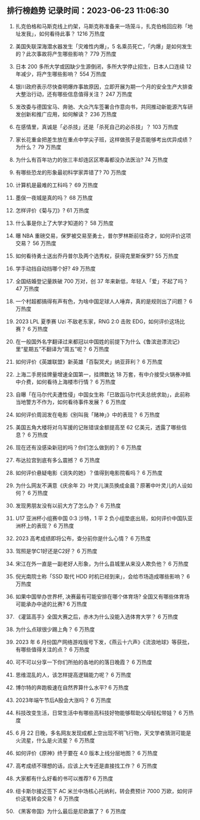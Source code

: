 
## 排行榜趋势 记录时间：2023-06-23 11:06:30
  
  1. 扎克伯格和马斯克线上约架，马斯克称准备来一场笼斗，扎克伯格回应称「地址发我」，如何看待此事？ 1216 万热度
    
  2. 美国失联深海潜水器发生「灾难性内爆」，5 名乘员死亡，「内爆」是如何发生的？此次事故将产生哪些影响？ 779 万热度
    
  3. 日本 200 多所大学或因缺少生源倒闭，多所大学停止招生，日本人口连续 12 年减少，将产生哪些影响？ 554 万热度
    
  4. 银川政府表示尽快查明爆炸事故原因，立即开展为期一个月的安全生产大排查大整治行动，还有哪些信息值得关注？ 247 万热度
    
  5. 发改委与德国宝马、奔驰、大众汽车签署合作意向书，共同推动新能源汽车研发创新和推广应用，如何解读？ 236 万热度
    
  6. 在感情里，真诚是「必杀技」还是「杀死自己的必杀技」？ 103 万热度
    
  7. 家长花重金把差生放在重点中学尖子班，这样做孩子是否能够考出优异成绩？为什么？ 79 万热度
    
  8. 为什么有百年功力的张三丰却连区区寒毒都没办法医治? 74 万热度
    
  9. 有哪些恐龙的形象最初科学家弄错了? 70 万热度
    
  10. 计算机是最难的工科吗？ 69 万热度
    
  11. 墨俣一夜城是真的吗？ 68 万热度
    
  12. 怎样评价《菊与刀》? 61 万热度
    
  13. 什么事是你上了大学才知道的？ 58 万热度
    
  14. 曝 NBA 重磅交易，保罗被交易至勇士，普尔罗林斯前往奇才，如何评价这项交易？ 56 万热度
    
  15. 如何看待勇士送出乔丹普尔及两个选秀权，获得克里斯保罗? 55 万热度
    
  16. 学手动挡自动挡哪个好? 49 万热度
    
  17. 全国结婚登记量跌破 700 万对，创 37 年来新低，年轻人「爱」不起了吗？ 47 万热度
    
  18. 一个村超都搞得有声有色，为啥中国足球人人唾弃，真的是规则出了问题？ 6 万热度
    
  19. 2023 LPL 夏季赛 Uzi 不敌老东家，RNG 2:0 击败 EDG，如何评价这场比赛？ 6 万热度
    
  20. 在一般国外名字翻译过来都冠以中国姓的前提下为什么《鲁滨逊漂流记》里“星期五”不翻译为“周五”呢？ 6 万热度
    
  21. 如何评价《英雄联盟》新英雄「百裂冥犬」纳亚菲利？ 6 万热度
    
  22. 上海二手房挂牌量增速全国第一，挂牌数达 18 万套，有中介接受火锅券冲抵中介费，如何看待上海楼市行情？ 6 万热度
    
  23. 自曝「在马尔代夫遭性侵」中国女生称「已致函马尔代夫总统求助」，此前称当地警方不作为，如何看待事件发展？ 6 万热度
    
  24. 如何评价周润发在电影《别叫我「赌神」》中的表现？ 6 万热度
    
  25. 美国五角大楼将对乌军援的记账错误金额提高至 62 亿美元，透露了哪些信息？ 6 万热度
    
  26. 现在还有没感染新冠的吗？你们怎么做到的？ 6 万热度
    
  27. 布达拉宫到底有多么震撼？ 6 万热度
    
  28. 如何评价悬疑电影《消失的她》？值得到电影院看吗？ 6 万热度
    
  29. 为什么网友不满意《庆余年 2》叶灵儿演员换成金晨？原著中叶灵儿的人设如何？ 6 万热度
    
  30. 发现男朋友没有以前大方了怎么办？ 6 万热度
    
  31. U17 亚洲杯小组赛中国 0:3 沙特，1 平 2 负小组垫底出局，如何评价中国队亚洲杯上的表现？ 6 万热度
    
  32. 2023 高考成绩即将公布，查分前你是什么心情？ 6 万热度
    
  33. 驾照是学C1好还是C2好？ 6 万热度
    
  34. 宋江在外一直是一副老好人形象，为什么县城里从来没人欺负他？ 6 万热度
    
  35. 倪光南院士称「SSD 取代 HDD 时机已经到来」，会给市场造成哪些影响？ 6 万热度
    
  36. 如果中国举办世界杯, 决赛最有可能安排在哪个体育场? 全国又有哪些体育场可能承办中途的比赛? 6 万热度
    
  37. 《灌篮高手》全国大赛之后，赤木为什么没能入选体育大学？ 6 万热度
    
  38. 为什么点球很少踢上角？ 6 万热度
    
  39. 2023 年 6 月份国产网络游戏版号下发，《燕云十六声》《流浪地球》等获批，有哪些值得关注的点？ 6 万热度
    
  40. 可不可以分享一下你们所拍的各地的的落日晚霞？ 6 万热度
    
  41. 思维混乱的人，该怎样提高逻辑能力呢？ 6 万热度
    
  42. 博尔特的奔跑极速在自然界算什么水平? 6 万热度
    
  43. 2023年端午节后A股会大涨吗？ 6 万热度
    
  44. 科技改变生活，日常生活中有哪些高科技好物能够帮助父母轻松带娃？ 6 万热度
    
  45. 6 月 22 日晚，多名网友发现成都上空出现不明飞行物，天文学者猜测可能是火流星，什么是火流星？ 6 万热度
    
  46. 如何评价《原神》终于要在 4.0 版本上线分层地图？ 6 万热度
    
  47. 高考成绩不理想的话，应该上大专还是直接找工作？ 6 万热度
    
  48. 大家都有什么好看的书可以推荐? 6 万热度
    
  49. 纽卡斯尔接近签下 AC 米兰中场核心托纳利，转会费预计 7000 万欧，如何评价这笔转会交易？ 6 万热度
    
  50. 《黑客帝国》为什么最后是尼欧赢了？ 6 万热度
    